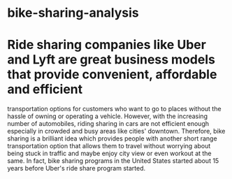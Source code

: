 # bike-sharing-analysis
# Ride sharing companies like Uber and Lyft are great business models that provide convenient, affordable and efficient 
transportation options for customers who want to go to places without the hassle of owning or operating a vehicle. However, 
with the increasing number of automobiles, riding sharing in cars are not efficient enough especially in crowded and busy 
areas like cities' downtown. Therefore, bike sharing is a brilliant idea which provides people with another short range 
transportation option that allows them to travel without worrying about being stuck in traffic and maybe enjoy city view or 
even workout at the same. In fact, bike sharing programs in the United States started about 15 years before Uber's ride share 
program started.
